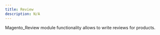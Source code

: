 ```yaml
---
title: Review
description: N/A
---
```


Magento_Review module functionality allows to write reviews for products.
